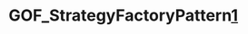 # GOF_StrategyFactoryPattern[1](https://dzone.com/articles/strategy-vs-factory-design-pattern-in-java)

